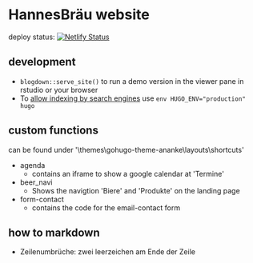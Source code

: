 # HannesBräu website

deploy status: [![Netlify Status](https://api.netlify.com/api/v1/badges/266076e6-11e5-4899-ae58-5d6d3f7eabac/deploy-status)](https://app.netlify.com/sites/hannesbru/deploys)

## development

* `blogdown::serve_site()` to run a demo version in the viewer pane in rstudio or your browser
* To [allow indexing by search engines](blog.brianbeach.com/posts/2019-12-11-hugo-robots-meta-tag/) use `env HUGO_ENV="production" hugo`

## custom functions

can be found under '\themes\gohugo-theme-ananke\layouts\shortcuts\'

* agenda
  + contains an iframe to show a google calendar at 'Termine'
* beer_navi
  + Shows the navigtion 'Biere' and 'Produkte' on the landing page
* form-contact
  + contains the code for the email-contact form

## how to markdown

* Zeilenumbrüche: zwei leerzeichen am Ende der Zeile